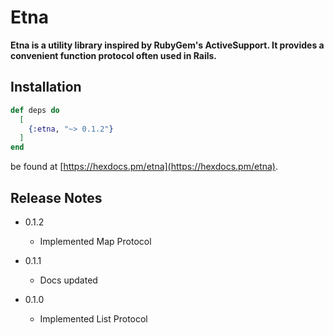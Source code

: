 # Etna

**Etna is a utility library inspired by RubyGem's ActiveSupport. It provides a convenient function protocol often used in Rails.**

## Installation

```elixir
def deps do
  [
    {:etna, "~> 0.1.2"}
  ]
end
```

be found at [https://hexdocs.pm/etna](https://hexdocs.pm/etna).

## Release Notes

- 0.1.2
  - Implemented Map Protocol

- 0.1.1
  - Docs updated

- 0.1.0
  - Implemented List Protocol
